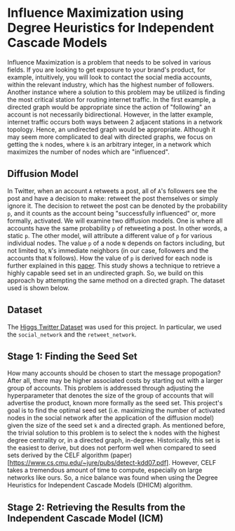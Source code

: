 # Influence Maximization using Degree Heuristics for Independent Cascade Models
Influence Maximization is a problem that needs to be solved in various fields. If you are looking to get exposure to your brand's product, for example, intuitively, you will look to contact the social media accounts, within the relevant industry, which has the highest number of followers. Another instance where a solution to this problem may be utilized is finding the most critical station for routing internet traffic. 
In the first example, a directed graph would be appropriate since the action of "following" an account is not necessarily bidirectional. However, in the latter example, internet traffic occurs both ways between 2 adjacent stations in a network topology. Hence, an undirected graph would be appropriate. 
Although it may seem more complicated to deal with directed graphs, we focus on getting the `k` nodes, where `k` is an arbitrary integer, in a network which maximizes the number of nodes which are "influenced".

## Diffusion Model
In Twitter, when an account `A` retweets a post, all of `A`'s followers see the post and have a decision to make: retweet the post themselves or simply ignore it. The decision to retweet the post can be denoted by the probability `p`, and it counts as the account being "successfully influenced" or, more formally, activated. We will examine two diffusion models. One is where all accounts have the same probability `p` of retweeting a post. In other words, a static `p`.
The other model, will attribute a different value of `p` for various individual nodes. The value `p` of a node `N` depends on factors including, but not limited to, `N`'s immediate neighbors (in our case, followers and the accounts that `N` follows). How the value of `p` is derived for each node is further explained in this [paper](https://www.sciencedirect.com/science/article/pii/S1877050920315416). This study shows a technique to retrieve a highly capable seed set in an undirected graph. So, we build on this approach by attempting the same method on a directed graph. The dataset used is shown below.

## Dataset
The [Higgs Twitter Dataset](https://snap.stanford.edu/data/higgs-twitter.html) was used for this project. In particular, we used the `social_network` and the `retweet_network`.

## Stage 1: Finding the Seed Set
How many accounts should be chosen to start the message propogation? After all, there may be higher associated costs by starting out with a larger group of accounts. This problem is addressed through adjusting the hyperparameter that denotes the size of the group of accounts that will advertise the product, known more formally as the seed set. This project's goal is to find the optimal seed set (i.e. maximizing the number of activated nodes in the social network after the application of the diffusion model) given the size of the seed set `k` and a directed graph. 
As mentioned before, the trivial solution to this problem is to select the `k` nodes with the highest degree centrality or, in a directed graph, in-degree. Historically, this set is the easiest to derive, but does not perform well when compared to seed sets derived by the CELF algorithm (paper)[https://www.cs.cmu.edu/~jure/pubs/detect-kdd07.pdf]. However, CELF takes a tremendous amount of time to compute, especially on large networks like ours. So, a nice balance was found when using the Degree Heuristics for Independent Cascade Models (DHICM) algorithm.

## Stage 2: Retrieving the Results from the Independent Cascade Model (ICM)
